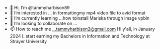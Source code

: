 - 👋 Hi, I’m @tammyharbison89
- 👀 I’m interested in ... in formattingmy mp4 video file to avid format
- 🌱 I’m currently learning ...how toinstall Mariska through image vpbin
- 💞️ I’m looking to collaborate on ...
- 📫 How to reach me ...tammyharbison2@gmail.com 
Hi y'all, in January 2024 I.   start earning my Bachelors in Information and Technology at Strayer University 
<!---
tammyharbison89/tammyharbison89 is a ✨ special ✨ repository because its `README.md` (this file) appears on your GitHub profile.
You can click the Preview link to take a look at your changes.
--->
